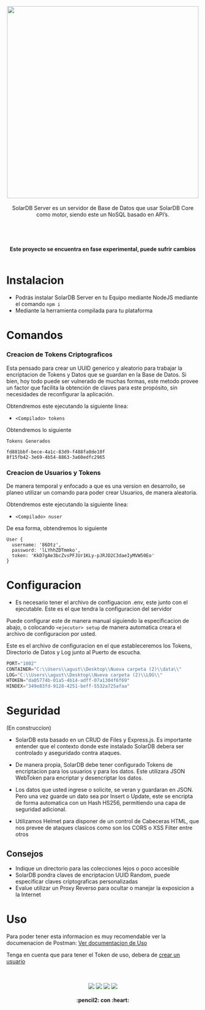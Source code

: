 



<p align="center">
  <img width="500" src="https://github.com/gusgeek/SolarDB-Server/blob/main/logo.svg">
  <br>
  <br>
SolarDB Server es un servidor de Base de Datos que usar SolarDB Core como motor, siendo este un NoSQL basado en API’s.  <br/>
</p>

#


<p align="center">
  <br><br>
  <strong>
    Este proyecto se encuentra en fase experimental, puede sufrir cambios
  </strong>
  <br><br>
</p>


# Instalacion

- Podrás instalar SolarDB Server en tu Equipo mediante NodeJS mediante el comando `npm i`
- Mediante la herramienta compilada para tu plataforma

# Comandos

### Creacion de Tokens Criptograficos
Esta pensado para crear un UUID generico y aleatorio para trabajar la encriptacion de Tokens y Datos que se guardan en la Base de Datos.
Si bien, hoy todo puede ser vulnerado de muchas formas, este metodo provee un factor que facilita la obtención de claves para este propósito, sin necesidades de reconfigurar la aplicación.

Obtendremos este ejecutando la siguiente linea:
- `<Compilado> tokens`
  
Obtendremos lo siguiente
  
```
Tokens Generados 

fd881bbf-bece-4a1c-83d9-f488fa0de10f
8f15fb42-3e69-4b54-8863-3a60edfc2965
```

### Creacion de Usuarios y Tokens
De manera temporal y enfocado a que es una version en desarrollo, se planeo utilizar un comando para poder crear Usuarios, de manera aleatoria.

Obtendremos este ejecutando la siguiente linea:
- `<Compilado> nuser`
  
De esa forma, obtendremos lo siguiente
  
```
User {
  username: '86Dtz',
  password: 'lLYhhZDTmmko',
  token: 'KkD7gAe3bcZvsPFJUr1KLy-pJRJD2C3daeIyMVW50Eo'
}
```

# Configuracion
- Es necesario tener el archivo de configuacion .env, este junto con el ejecutable. Este es el que tendra la configuracion del servidor

Puede configurar este de manera manual siguiendo la especificacion de abajo, o colocando `<ejecutor> setup` de manera automatica creara el archivo de configuracion por usted.

Este es el archivo de configuracion en el que estableceremos los Tokens, Directorio de Datos y Log junto al Puerto de escucha. 

```js
PORT="1802"
CONTAINER="C:\\Users\\agust\\Desktop\\Nueva carpeta (2)\\data\\"
LOG="C:\\Users\\agust\\Desktop\\Nueva carpeta (2)\\LOG\\"
HTOKEN="da05774b-01a5-4b14-adff-07a1304f6f69"
HINDEX="349e83fd-9128-4251-beff-5532a725afaa"
```

# Seguridad
(En construccion)

- SolarDB esta basado en un CRUD de Files y Express.js. Es importante entender que el contexto donde este instalado SolarDB debera ser controlado y aseguridado contra ataques. 

- De manera propia, SolarDB debe tener configurado Tokens de encriptacion para los usuarios y para los datos. Este utilizara JSON WebToken para encriptar y desencriptar los datos.

- Los datos que usted ingrese o solicite, se veran y guardaran en JSON. Pero una vez guarde un dato sea por Insert o Update, este se encripta de forma automatica con un Hash HS256, permitiendo una capa de seguridad adicional.

- Utilizamos Helmet para disponer de un control de Cabeceras HTML, que nos prevee de ataques clasicos como son los CORS o XSS Filter entre otros

## Consejos
- Indique un directorio para las colecciones lejos o poco accesible 
- SolarDB pondra claves de encriptacion UUID Random, puede especificar claves criptograficas personalizadas
- Evalue utilizar un Proxy Reverso para ocultar o manejar la exposicion a la Internet

# Uso
Para poder tener esta informacion es muy recomendable ver la documenacion de Postman: <a href="https://documenter.getpostman.com/view/10874443/TzseK74L">Ver documentacion de Uso</a>

Tenga en cuenta que para tener el Token de uso, debera de [crear un usuario](https://github.com/gusgeek/SolarDB-Server#creacion-de-usuarios-y-tokens)

<p align="center">
  <br>
  <bR>
    <img src="https://img.shields.io/github/downloads/gusgeek/SolarDB-Server/total">  
    <img src="https://img.shields.io/github/v/release/gusgeek/SolarDB-Server">  
    <img src="https://img.shields.io/github/release-date/gusgeek/SolarDB-Server">  
    <img src="https://img.shields.io/github/languages/code-size/gusgeek/SolarDB-Server">
  <br><br>
  <strong>:pencil2: con :heart:</strong>
</p>

